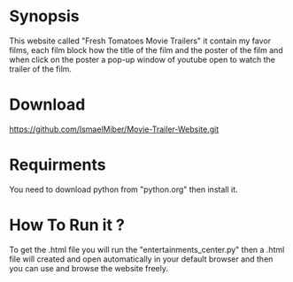 # Synopsis
This website called "Fresh Tomatoes Movie Trailers"
it contain my favor films, each film block how the title of the film and the poster of the film and when click on the poster a pop-up window of youtube open to watch the trailer of the film.

# Download
https://github.com/IsmaelMiber/Movie-Trailer-Website.git

# Requirments
You need to download python from "python.org" then install it.

# How To Run it ?
To get the .html file you will run the "entertainments_center.py" then a .html file will created and open automatically in your default browser and then you can use and browse the website freely.

